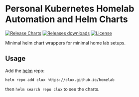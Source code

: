 # Personal Kubernetes Homelab Automation and Helm Charts

[![Release Charts](https://github.com/clux/homelab/actions/workflows/release.yml/badge.svg)](https://github.com/clux/homelab/actions/workflows/release.yml)
[![Releases downloads](https://img.shields.io/github/downloads/clux/homelab/total.svg)](https://github.com/clux/homelab/releases)
[![License](https://img.shields.io/badge/License-Apache%202.0-blue.svg)](https://opensource.org/licenses/Apache-2.0)

Minimal helm chart wrappers for minimal home lab setups.

## Usage

Add the [helm](https://helm.sh) repo:

```console
helm repo add clux https://clux.github.io/homelab
```

then `helm search repo clux` to see the charts.

